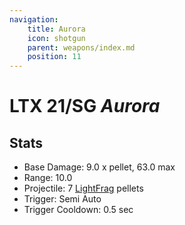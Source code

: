 ```yaml
---
navigation:
    title: Aurora
    icon: shotgun
    parent: weapons/index.md
    position: 11
---
```


# LTX 21/SG *Aurora*
<ItemImage id="shotgun" scale="3" />

## Stats
- Base Damage: 9.0 x pellet, 63.0 max
- Range: 10.0
- Projectile: 7 [LightFrag](lightfrags.md) pellets
- Trigger: Semi Auto
- Trigger Cooldown: 0.5 sec